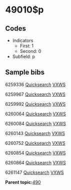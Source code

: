 # 49010$p

## Codes

-   Indicators
    -   First: 1
    -   Second: 0
-   Subfield: p

## Sample bibs

6259336 [Quicksearch](https://search.library.yale.edu/catalog/6259336) [VXWS](http://prodorbis.library.yale.edu:7014/vxws/GetHoldingsService?bibId=6259336)

6259967 [Quicksearch](https://search.library.yale.edu/catalog/6259967) [VXWS](http://prodorbis.library.yale.edu:7014/vxws/GetHoldingsService?bibId=6259967)

6259992 [Quicksearch](https://search.library.yale.edu/catalog/6259992) [VXWS](http://prodorbis.library.yale.edu:7014/vxws/GetHoldingsService?bibId=6259992)

6260064 [Quicksearch](https://search.library.yale.edu/catalog/6260064) [VXWS](http://prodorbis.library.yale.edu:7014/vxws/GetHoldingsService?bibId=6260064)

6260084 [Quicksearch](https://search.library.yale.edu/catalog/6260084) [VXWS](http://prodorbis.library.yale.edu:7014/vxws/GetHoldingsService?bibId=6260084)

6260143 [Quicksearch](https://search.library.yale.edu/catalog/6260143) [VXWS](http://prodorbis.library.yale.edu:7014/vxws/GetHoldingsService?bibId=6260143)

6260752 [Quicksearch](https://search.library.yale.edu/catalog/6260752) [VXWS](http://prodorbis.library.yale.edu:7014/vxws/GetHoldingsService?bibId=6260752)

6260854 [Quicksearch](https://search.library.yale.edu/catalog/6260854) [VXWS](http://prodorbis.library.yale.edu:7014/vxws/GetHoldingsService?bibId=6260854)

6260864 [Quicksearch](https://search.library.yale.edu/catalog/6260864) [VXWS](http://prodorbis.library.yale.edu:7014/vxws/GetHoldingsService?bibId=6260864)

6261147 [Quicksearch](https://search.library.yale.edu/catalog/6261147) [VXWS](http://prodorbis.library.yale.edu:7014/vxws/GetHoldingsService?bibId=6261147)

**Parent topic:**[490](../../tags/490/490.md)

